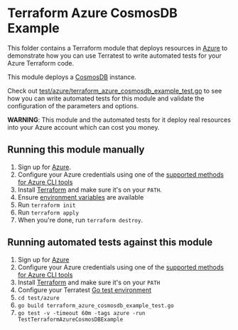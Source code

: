 # Terraform Azure CosmosDB Example

This folder contains a Terraform module that deploys resources in [Azure](https://azure.microsoft.com/) to demonstrate how you can use Terratest to write automated tests for your Azure Terraform code.

This module deploys a [CosmosDB](https://azure.microsoft.com/services/cosmos-db/) instance.

Check out [test/azure/terraform_azure_cosmosdb_example_test.go](./../../../test/azure/terraform_azure_cosmosdb_example_test.go) to see how you can write automated tests for this module and validate the configuration of the parameters and options. 

**WARNING**: This module and the automated tests for it deploy real resources into your Azure account which can cost you money. 

## Running this module manually
1. Sign up for [Azure](https://azure.microsoft.com/).
1. Configure your Azure credentials using one of the [supported methods for Azure CLI
   tools](https://docs.microsoft.com/en-us/cli/azure/azure-cli-configuration?view=azure-cli-latest)
1. Install [Terraform](https://www.terraform.io/) and make sure it's on your `PATH`.
1. Ensure [environment variables](../README.md#review-environment-variables) are available
1. Run `terraform init`
1. Run `terraform apply`
1. When you're done, run `terraform destroy`.


## Running automated tests against this module
1. Sign up for [Azure](https://azure.microsoft.com/)
1. Configure your Azure credentials using one of the [supported methods for Azure CLI
   tools](https://docs.microsoft.com/en-us/cli/azure/azure-cli-configuration?view=azure-cli-latest)
1. Install [Terraform](https://www.terraform.io/) and make sure it's on your `PATH`
1. Configure your Terratest [Go test environment](../README.md) 
1. `cd test/azure`
1. `go build terraform_azure_cosmosdb_example_test.go`
1. `go test -v -timeout 60m -tags azure -run TestTerraformAzureCosmosDBExample`
